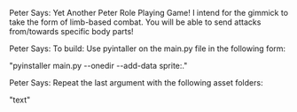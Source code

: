 Peter Says: Yet Another Peter Role Playing Game! I intend for the gimmick to take the form of limb-based combat. You will be able to send attacks from/towards specific body parts!

Peter Says: To build: Use pyintaller on the main.py file in the following form:

"pyinstaller main.py --onedir --add-data sprite:."

Peter Says: Repeat the last argument with the following asset folders:

"text"